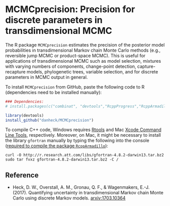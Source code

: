 # MCMCprecision: Precision for discrete parameters in transdimensional MCMC

The R package `MCMCprecision` estimates the precision of the posterior model probabilities in transdimensional Markov chain Monte Carlo methods (e.g., reversible jump MCMC or product-space MCMC). This is useful for applications of transdimensional MCMC such as model selection, mixtures with varying numbers of components, change-point detection, capture-recapture models, phylogenetic trees, variable selection, and for discrete parameters in MCMC output in general.

To install `MCMCprecision` from GitHub, paste the following code to R (dependencies need to be installed manually):

```r
### Dependencies:
# install.packages(c("combinat", "devtools","RcppProgress","RcppArmadillo", "RcppEigen"))

library(devtools)
install_github("danheck/MCMCprecision")
```

To compile C++ code, Windows requires [Rtools](https://cran.r-project.org/bin/windows/Rtools/) and Mac [Xcode Command Line Tools](https://www.maketecheasier.com/install-command-line-tools-without-xcode/), respectively. Moreover, on Mac, it might be necessary to install the library `gfortran` manually by typing the following into the console ([required to compile the package `RcppArmadillo`](http://thecoatlessprofessor.com/programming/rcpp-rcpparmadillo-and-os-x-mavericks-lgfortran-and-lquadmath-error/)):

```
curl -O http://r.research.att.com/libs/gfortran-4.8.2-darwin13.tar.bz2
sudo tar fvxz gfortran-4.8.2-darwin13.tar.bz2 -C /
```

## Reference

* Heck, D. W., Overstall, A. M., Gronau, Q. F., & Wagenmakers, E.-J. (2017). Quantifying uncertainty in transdimensional Markov chain Monte Carlo using discrete Markov models. [arxiv:1703.10364](https://arxiv.org/abs/1703.10364)
